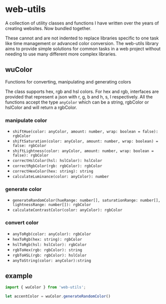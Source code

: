 # web-utils
A collection of utility classes and functions I have written over the years of creating websites. Now bundled together.

These cannot and are not indented to replace libraries specific to one task like time management or advanced color conversion. The web-utils library aims to provide simple solutions for common tasks in a web project without needing to use many different more complex libraries.


## wuColor

Functions for converting, manipulating and generating colors

The class supports hex, rgb and hsl colors. For hex and rgb, interfaces are provided that represent a json with r, g, b and h, s, l respectively.
All the functions accept the type `anyColor` which can be a string, rgbColor or hslColor and will return a rgbColor.

### manipulate color

- `shiftHue(color: anyColor, amount: number, wrap: boolean = false): rgbColor`
- `shiftSaturation(color: anyColor, amount: number, wrap: boolean) = false: rgbColor`
- `shiftLightness(color: anyColor, amount: number, wrap: boolean = false): rgbColor`
- `correctHslColor(hsl: hslColor): hslColor`
- `correctRgbColor(rgb: rgbColor): rgbColor`
- `correctHexColor(hex: string): string`
- `calculateLuminance(color: anyColor): number`

### generate color

- `generateRandomColor(hueRange: number[], saturationRange: number[], lightnessRange: number[]): rgbColor`
- `calculateContrastColor(color: anyColor): rgbColor`

### convert color

- `anyToRgb(color: anyColor): rgbColor`
- `hexToRgb(hex: string): rgbColor`
- `hslToRgb(hsl: hslColor): rgbColor`
- `rgbToHex(rgb: rgbColor): string`
- `rgbToHSL(rgb: rgbColor): hslColor`
- `anyToString(color: anyColor):string`

## example

  ```typescript
  import { wuColor } from 'web-utils';

  let accentColor = wuColor.generateRandomColor()
  ```